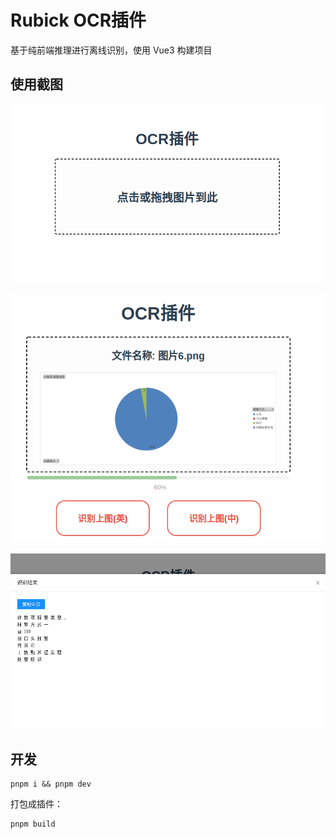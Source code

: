 # Rubick OCR插件

基于纯前端推理进行离线识别，使用 Vue3 构建项目

## 使用截图

![image-20211108143119911](./img/1.png)

![image-20211108143119911](./img/2.png)

![image-20211108143119911](./img/3.png)

## 开发

```
pnpm i && pnpm dev
```

打包成插件：

```
pnpm build
```

